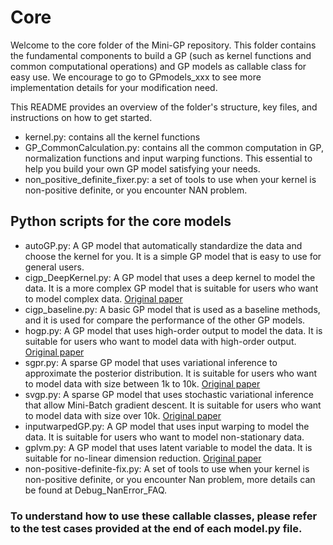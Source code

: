 # Core
Welcome to the core folder of the Mini-GP repository. This folder contains the fundamental components to build a GP (such as kernel functions and common computational operations) and GP models as callable class for easy use. We encourage to go to GPmodels_xxx to see more implementation details for your modification need.

This README provides an overview of the folder's structure, key files, and instructions on how to get started.
  - kernel.py: contains all the kernel functions
  - GP_CommonCalculation.py: contains all the common computation in GP, normalization functions and input warping functions. This essential to help you build your own GP model satisfying your needs. 
  - non_positive_definite_fixer.py: a set of tools to use when your kernel is non-positive definite, or you encounter NAN problem.

## Python scripts for the core models

  - autoGP.py: A GP model that automatically standardize the data and choose the kernel for you. It is a simple GP model that is easy to use for general users.
  - cigp_DeepKernel.py: A GP model that uses a deep kernel to model the data. It is a more complex GP model that is suitable for users who want to model complex data. [Original paper](https://arxiv.org/abs/1511.02222)
  - cigp_baseline.py: A basic GP model that is used as a baseline methods, and it is used for compare the performance of the other GP models.
  - hogp.py: A GP model that uses high-order output to model the data. It is suitable for users who want to model data with high-order output. [Original paper](https://proceedings.mlr.press/v89/zhe19a.html)
  - sgpr.py: A sparse GP model that uses variational inference to approximate the posterior distribution. It is suitable for users who want to model data with size between 1k to 10k. [Original paper](https://proceedings.mlr.press/v5/titsias09a/titsias09a.pdf)
  - svgp.py: A sparse GP model that uses stochastic variational inference that allow Mini-Batch gradient descent. It is suitable for users who want to model data with size over 10k. [Original paper](https://arxiv.org/abs/1411.2005)
  - inputwarpedGP.py: A GP model that uses input warping to model the data. It is suitable for users who want to model non-stationary data. 
  - gplvm.py: A GP model that uses latent variable to model the data. It is suitable for no-linear dimension reduction. [Original paper](https://papers.nips.cc/paper/2009/file/7c4d21b4b9f8f2b8d1e3e7d2e2e5b7f8-Paper.pdf)
  - non-positive-definite-fix.py: A set of tools to use when your kernel is non-positive definite, or you encounter Nan problem, more details can be found at Debug_NanError_FAQ.
### To understand how to use these callable classes, please refer to the test cases provided at the end of each model.py file.
```
